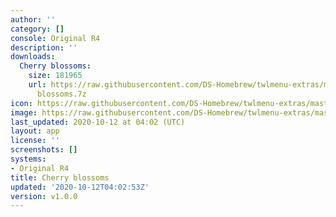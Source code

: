 ```yaml
---
author: ''
category: []
console: Original R4
description: ''
downloads:
  Cherry blossoms:
    size: 181965
    url: https://raw.githubusercontent.com/DS-Homebrew/twlmenu-extras/master/_nds/TWiLightMenu/r4menu/themes/Cherry
      blossoms.7z
icon: https://raw.githubusercontent.com/DS-Homebrew/twlmenu-extras/master/unistore/icons/r4.png
image: https://raw.githubusercontent.com/DS-Homebrew/twlmenu-extras/master/unistore/icons/r4.png
last_updated: 2020-10-12 at 04:02 (UTC)
layout: app
license: ''
screenshots: []
systems:
- Original R4
title: Cherry blossoms
updated: '2020-10-12T04:02:53Z'
version: v1.0.0
---
```

